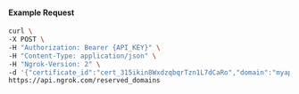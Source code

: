 <!-- Code generated for API Clients. DO NOT EDIT. -->

#### Example Request

```bash
curl \
-X POST \
-H "Authorization: Bearer {API_KEY}" \
-H "Content-Type: application/json" \
-H "Ngrok-Version: 2" \
-d '{"certificate_id":"cert_315ikin8WxdzqbqrTzn1L7dCaRo","domain":"myapp.mydomain.com","region":"us"}' \
https://api.ngrok.com/reserved_domains
```
